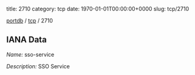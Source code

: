 title: 2710
category: tcp
date: 1970-01-01T00:00:00+0000
slug: tcp/2710

[portdb](/) / [tcp](/category/tcp.html) / 2710


## IANA Data

_Name:_ sso-service

_Description:_ SSO Service

